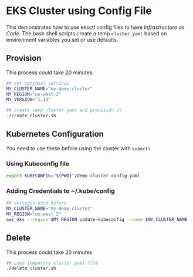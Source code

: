 # EKS Cluster using Config File

This demonstrates how to use eksctl config files to have *Infrastructure as Code*.
The bash shell scripts create a temp `cluster.yaml` based on environment variables you set or use defaults.

## Provision

This process could take 20 minutes.

```bash
## set optional settings
MY_CLUSTER_NAME="my-demo-cluster"
MY_REGION="us-west-2"
MY_VERSION="1.14"

## create temp cluster.yaml and provision it
./create_cluster.sh
```

## Kubernetes Configuration

You need to use these before using the cluster with `kubectl`

### Using Kubeconfig file

```bash
export KUBECONFIG="${PWD}"/demo-cluster-config.yaml
```

### Adding Credentials to ~/.kube/config


```bash
## settigns used before
MY_CLUSTER_NAME="my-demo-cluster"
MY_REGION="us-west-2"
aws eks --region $MY_REGION update-kubeconfig --name $MY_CLUSTER_NAME
```

## Delete

This process could take 20 minutes.

```bash
## uses temporary cluster.yaml file
./delete_cluster.sh
```
